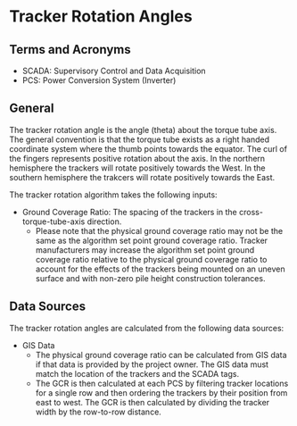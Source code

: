 # Tracker Rotation Angles

## Terms and Acronyms
- SCADA:  Supervisory Control and Data Acquisition
- PCS:  Power Conversion System (Inverter)


## General

The tracker rotation angle is the angle (theta) about the torque tube axis.  The general convention is that the torque tube exists as a right handed coordinate system where the thumb points towards the equator.  The curl of the fingers represents positive rotation about the axis.  In the northern hemisphere the trackers will rotate positively towards the West.  In the southern hemisphere the trakcers will rotate positively towards the East.

The tracker rotation algorithm takes the following inputs:
- Ground Coverage Ratio:  The spacing of the trackers in the cross-torque-tube-axis direction.
  - Please note that the physical ground coverage ratio may not be the same as the algorithm set point ground coverage ratio.  Tracker manufacturers may increase the algorithm set point ground coverage ratio relative to the physical ground coverage ratio to account for the effects of the trackers being mounted on an uneven surface and with non-zero pile height construction tolerances.


## Data Sources

The tracker rotation angles are calculated from the following data sources:

- GIS Data
  - The physical ground coverage ratio can be calculated from GIS data if that data is provided by the project owner.  The GIS data must match the location of the trackers and the SCADA tags.
  - The GCR is then calculated at each PCS by filtering tracker locations for a single row and then ordering the trackers by their position from east to west.  The GCR is then calculated by dividing the tracker width by the row-to-row distance.

